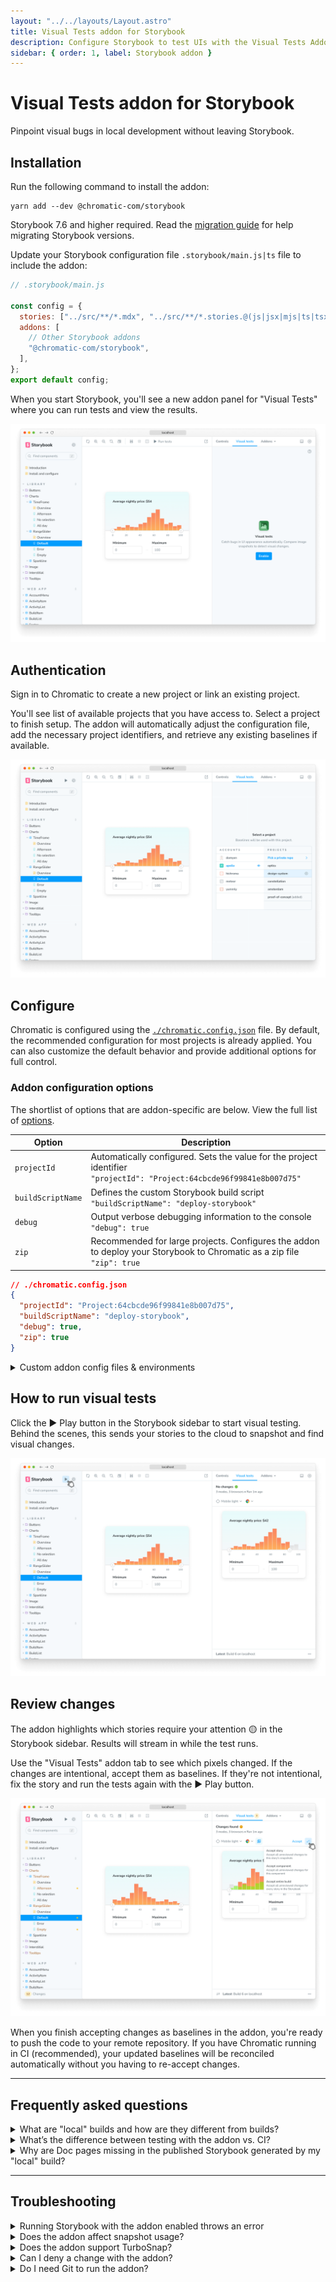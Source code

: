 ```yaml
---
layout: "../../layouts/Layout.astro"
title: Visual Tests addon for Storybook
description: Configure Storybook to test UIs with the Visual Tests Addon
sidebar: { order: 1, label: Storybook addon }
---
```


# Visual Tests addon for Storybook

Pinpoint visual bugs in local development without leaving Storybook.

## Installation

Run the following command to install the addon:

```shell
yarn add --dev @chromatic-com/storybook
```

<div class="aside">

Storybook 7.6 and higher required. Read the [migration guide](https://storybook.js.org/docs/migration-guide) for help migrating Storybook versions.

</div>

Update your Storybook configuration file `.storybook/main.js|ts` file to include the addon:

```js
// .storybook/main.js

const config = {
  stories: ["../src/**/*.mdx", "../src/**/*.stories.@(js|jsx|mjs|ts|tsx)"],
  addons: [
    // Other Storybook addons
    "@chromatic-com/storybook",
  ],
};
export default config;
```

When you start Storybook, you'll see a new addon panel for "Visual Tests" where you can run tests and view the results.

![Visual Tests Addon enabled](../../images/visual-tests-enable.png)

## Authentication

Sign in to Chromatic to create a new project or link an existing project.

You'll see list of available projects that you have access to. Select a project to finish setup. The addon will automatically adjust the configuration file, add the necessary project identifiers, and retrieve any existing baselines if available.

![Visual Tests Addon project selection](../../images/visual-tests-project-selection.png)

## Configure

Chromatic is configured using the [`./chromatic.config.json`](/docs/cli#configuration) file. By default, the recommended configuration for most projects is already applied. You can also customize the default behavior and provide additional options for full control.

### Addon configuration options

The shortlist of options that are addon-specific are below. View the full list of [options](/docs/cli#configuration-options).

| Option            | Description                                                                                                                  |
| ----------------- | ---------------------------------------------------------------------------------------------------------------------------- |
| `projectId`       | Automatically configured. Sets the value for the project identifier <br/> `"projectId": "Project:64cbcde96f99841e8b007d75"`  |
| `buildScriptName` | Defines the custom Storybook build script <br/> `"buildScriptName": "deploy-storybook"`                                      |
| `debug`           | Output verbose debugging information to the console <br/> `"debug": true`                                                    |
| `zip`             | Recommended for large projects. Configures the addon to deploy your Storybook to Chromatic as a zip file <br/> `"zip": true` |

```json
// ./chromatic.config.json
{
  "projectId": "Project:64cbcde96f99841e8b007d75",
  "buildScriptName": "deploy-storybook",
  "debug": true,
  "zip": true
}
```

<details>
<summary >Custom addon config files & environments</summary>

If you have separate config for different environments, use `configFile` to specify which file to load. Here's how you'd apply one config for `development` and another for `production`.

```js
// .storybook/main.js

const config = {
  stories: ["../src/**/*.mdx", "../src/**/*.stories.@(js|jsx|mjs|ts|tsx)"],
  addons: [
    // Other Storybook addons
    {
      name: "@chromatic-com/storybook",
      options: {
        //👇 Loads the configuration file based on the current environment
        configFile:
          process.env.NODE_ENV === "development"
            ? "chromatic.config.json"
            : "production.config.json",
      },
    },
  ],
};
export default config;
```

</details>

## How to run visual tests

Click the ▶️ Play button in the Storybook sidebar to start visual testing. Behind the scenes, this sends your stories to the cloud to snapshot and find visual changes.

![Storybook running visual tests with the addon](../../images/visual-tests-run-tests.png)

## Review changes

The addon highlights which stories require your attention 🟡 in the Storybook sidebar. Results will stream in while the test runs.

Use the "Visual Tests" addon tab to see which pixels changed. If the changes are intentional, accept them as baselines. If they're not intentional, fix the story and run the tests again with the ▶️ Play button.

![Confirm UI changes in Storybook](../../images/visual-tests-accept-all.png)

When you finish accepting changes as baselines in the addon, you're ready to push the code to your remote repository. If you have Chromatic running in CI (recommended), your updated baselines will be reconciled automatically without you having to re-accept changes.

---

## Frequently asked questions

<details>
<summary>What are "local" builds and how are they different from builds?</summary>

A build is an automated visual test run. When you set up Chromatic in CI, a build runs every time you push a commit to your repository.

With the addon, you're able to visually test uncommitted code. This is useful when you want to quickly check your work in progress for visual changes. The addon creates local builds to designate ephemeral uncommitted code from normal builds which use committed code. "Local" just means local to you.

Updating baselines in local builds only affects your other local builds on a given branch. This allows you to iterate quickly in development without affecting teammates. When you want to update the baselines with teammates, you commit and push your work, which triggers a normal build via CI.

If the code is the same between your last local build and the normal build triggered by CI, Chromatic will automatically auto-accept baselines in the normal build so that you don't need to review twice. If you have TurboSnap, Chromatic will intelligently test only the stories that changed and copy over snapshots from stories that were unchanged.

</details>

<details>
<summary>What’s the difference between testing with the addon vs. CI?</summary>

The addon allows running tests on-demand to detect bugs earlier in development. It saves time because you don’t have to wait for CI jobs to finish running. But the addon doesn't replace CI, Chromatic still requires CI to do its job.

</details>

<details>
<summary>Why are Doc pages missing in the published Storybook generated by my "local" build?</summary>

By default, [Docs](https://storybook.js.org/docs/writing-docs) are disabled in local builds created by Visual Tests addon. 

You can enable Docs by setting the following flags: `disableBlocks`, `disableAutoDocs`, `disableMDXEntries`, and `disableDocgen`. Learn more about these flags [here](https://storybook.js.org/docs/api/main-config/main-config-build#test).


That said, we don't recommend turning Docs on for local builds because this will cause the build time to increase considerably. 

</details>

---

## Troubleshooting

<details>
<summary>Running Storybook with the addon enabled throws an error</summary>

When running Storybook with the addon enabled, you may encounter the following error:

```shell
const stringWidth = require('string-width');

Error [ERR_REQUIRE_ESM]: require() of ES Module /my-project/node_modules/string-width/index.js is not supported.
```

This is a [known issue](https://github.com/storybookjs/storybook/issues/22431#issuecomment-1630086092) when using an older version of the Yarn package manager (e.g., version 1.x). To solve this issue, you can upgrade to the latest stable version. However, if you cannot upgrade, adjust your `package.json` file and provide a resolution field to enable the Yarn package manager to install the correct dependencies. In doing so, you may be required to delete your `node_modules` directory and `yarn.lock` file before installing the dependencies again.

```json
{
  "resolutions": {
    "jackspeak": "2.1.1"
  }
}
```

</details>

<details>
<summary>Does the addon affect snapshot usage?</summary>

The Visual Tests addon uses the same [pricing tiers as Chromatic](https://www.chromatic.com/pricing), providing the number of snapshots subscribed to in your plan. If you have any questions about snapshot costs or billing, please contact us <a class="intercom-concierge-bot"><b>via in-app chat</b></a>.

</details>

<details>
<summary id="turbosnap-support">Does the addon support TurboSnap?</summary>

Yes. Visual Tests addon supports TurboSnap via the [`./chromatic.config.json`](/docs/cli#configuration) file.

</details>

<details>
<summary>Can I deny a change with the addon?</summary>

No. Denying changes is only available when running builds from CI or the CLI. If you need to, you can revert changes by clicking the ”Unaccept” button in the addon panel.

</details>

<details>
<summary id="git-addon">Do I need Git to run the addon?</summary>

Yes, Visual Tests addon requires Git to track baselines for each story. To use Chromatic, you need to have git initialized in your project repository and have at least one commit.

</details>
